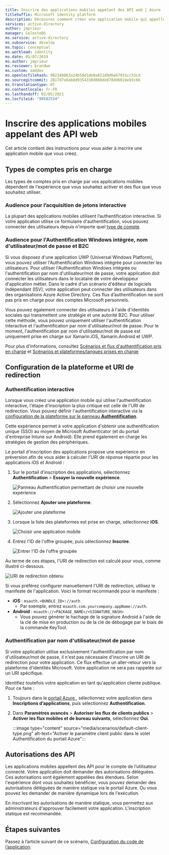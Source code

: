 ```yaml
---
title: Inscrire des applications mobiles appelant des API web | Azure
titleSuffix: Microsoft identity platform
description: Découvrez comment créer une application mobile qui appelle des API web (inscription d’application)
services: active-directory
author: jmprieur
manager: CelesteDG
ms.service: active-directory
ms.subservice: develop
ms.topic: conceptual
ms.workload: identity
ms.date: 05/07/2019
ms.author: jmprieur
ms.reviewer: brandwe
ms.custom: aaddev
ms.openlocfilehash: 902348063a24b50d1de0a821d9d6e67931cc53cd
ms.sourcegitcommit: 2817d7e0ab8d9354338d860de878dd6024e93c66
ms.translationtype: HT
ms.contentlocale: fr-FR
ms.lasthandoff: 02/05/2021
ms.locfileid: "99582534"
---
```

# <a name="register-mobile-apps-that-call-web-apis"></a>Inscrire des applications mobiles appelant des API web

Cet article contient des instructions pour vous aider à inscrire une application mobile que vous créez.

## <a name="supported-account-types"></a>Types de comptes pris en charge

Les types de comptes pris en charge par vos applications mobiles dépendent de l'expérience que vous souhaitez activer et des flux que vous souhaitez utiliser.

### <a name="audience-for-interactive-token-acquisition"></a>Audience pour l’acquisition de jetons interactive

La plupart des applications mobiles utilisent l’authentification interactive. Si votre application utilise ce formulaire d'authentification, vous pouvez connecter des utilisateurs depuis n'importe quel [type de compte](quickstart-register-app.md).

### <a name="audience-for-integrated-windows-authentication-username-password-and-b2c"></a>Audience pour l'Authentification Windows intégrée, nom d'utilisateur/mot de passe et B2C

Si vous disposez d'une application UWP (Universal Windows Platform), vous pouvez utiliser l'Authentification Windows intégrée pour connecter les utilisateurs. Pour utiliser l'Authentification Windows intégrée ou l'authentification par nom d'utilisateur/mot de passe, votre application doit connecter les utilisateurs dans le locataire de votre développeur d'application métier. Dans le cadre d'un scénario d'éditeur de logiciels indépendant (ISV), votre application peut connecter des utilisateurs dans des organisations Azure Active Directory. Ces flux d’authentification ne sont pas pris en charge pour des comptes Microsoft personnels.

Vous pouvez également connecter des utilisateurs à l'aide d'identités sociales qui transmettent une stratégie et une autorité B2C. Pour utiliser cette méthode, vous pouvez uniquement utiliser l'authentification interactive et l'authentification par nom d'utilisateur/mot de passe. Pour le moment, l'authentification par nom d'utilisateur/mot de passe est uniquement prise en charge sur Xamarin.iOS, Xamarin.Android et UWP.

Pour plus d'informations, consultez [Scénarios et flux d'authentification pris en charge](authentication-flows-app-scenarios.md#scenarios-and-supported-authentication-flows) et [Scénarios et plateformes/langues prises en charge](authentication-flows-app-scenarios.md#scenarios-and-supported-platforms-and-languages)

## <a name="platform-configuration-and-redirect-uris"></a>Configuration de la plateforme et URI de redirection

### <a name="interactive-authentication"></a>Authentification interactive

Lorsque vous créez une application mobile qui utilise l'authentification interactive, l'étape d'inscription la plus critique est celle de l'URI de redirection. Vous pouvez définir l'authentification interactive via la [configuration de la plateforme sur le panneau **Authentification**](https://aka.ms/MobileAppReg).

Cette expérience permet à votre application d'obtenir une authentification unique (SSO) au moyen de Microsoft Authenticator (et du portail d'entreprise Intune sur Android). Elle prend également en charge les stratégies de gestion des périphériques.

Le portail d'inscription des applications propose une expérience en préversion afin de vous aider à calculer l'URI de réponse répartie pour les applications iOS et Android :

1. Sur le portail d'inscription des applications, sélectionnez **Authentification** > **Essayer la nouvelle expérience**.

   ![Panneau Authentification permettant de choisir une nouvelle expérience](https://user-images.githubusercontent.com/13203188/60799285-2d031b00-a173-11e9-9d28-ac07a7ae894a.png)

2. Sélectionnez **Ajouter une plateforme**.

   ![Ajouter une plateforme](https://user-images.githubusercontent.com/13203188/60799366-4c01ad00-a173-11e9-934f-f02e26c9429e.png)

3. Lorsque la liste des plateformes est prise en charge, sélectionnez **iOS**.

   ![Choisir une application mobile](https://user-images.githubusercontent.com/13203188/60799411-60de4080-a173-11e9-9dcc-d39a45826d42.png)

4. Entrez l'ID de l'offre groupée, puis sélectionnez **Inscrire**.

   ![Entrer l'ID de l'offre groupée](https://user-images.githubusercontent.com/13203188/60799477-7eaba580-a173-11e9-9f8b-431f5b09344e.png)

Au terme de ces étapes, l'URI de redirection est calculé pour vous, comme illustré ci-dessous.

![URI de redirection obtenu](https://user-images.githubusercontent.com/13203188/60799538-9e42ce00-a173-11e9-860a-015a1840fd19.png)

Si vous préférez configurer manuellement l'URI de redirection, utilisez le manifeste de l'application. Voici le format recommandé pour le manifeste :

- **iOS** : `msauth.<BUNDLE_ID>://auth`
  - Par exemple, entrez `msauth.com.yourcompany.appName://auth`.
- **Android** : `msauth://<PACKAGE_NAME>/<SIGNATURE_HASH>`
  - Vous pouvez générer le hachage de la signature Android à l'aide de la clé de mise en production ou de la clé de débogage par le biais de la commande KeyTool.

### <a name="username-password-authentication"></a>Authentification par nom d'utilisateur/mot de passe

Si votre application utilise exclusivement l'authentification par nom d'utilisateur/mot de passe, il n'est pas nécessaire d'inscrire un URI de redirection pour votre application. Ce flux effectue un aller-retour vers la plateforme d'identités Microsoft. Votre application ne sera pas rappelée sur un URI spécifique.

Identifiez toutefois votre application en tant qu'application cliente publique. Pour ce faire :

1. Toujours dans le <a href="https://portal.azure.com/" target="_blank">portail Azure <span class="docon docon-navigate-external x-hidden-focus"></span></a>, sélectionnez votre application dans **Inscriptions d’applications**, puis sélectionnez **Authentification**.
1. Dans **Paramètres avancés** > **Autoriser les flux de clients publics** > **Activer les flux mobiles et de bureau suivants**, sélectionnez **Oui**.

   :::image type="content" source="media/scenarios/default-client-type.png" alt-text="Activer le paramètre client public dans le volet Authentification du portail Azure":::

## <a name="api-permissions"></a>Autorisations des API

Les applications mobiles appellent des API pour le compte de l’utilisateur connecté. Votre application doit demander des autorisations déléguées. Ces autorisations sont également appelées des étendues. Selon l'expérience dont vous souhaitez bénéficier, vous pouvez demander des autorisations déléguées de manière statique via le portail Azure. Ou vous pouvez les demander de manière dynamique lors de l'exécution.

En inscrivant les autorisations de manière statique, vous permettez aux administrateurs d'approuver facilement votre application. L'inscription statique est recommandée.

## <a name="next-steps"></a>Étapes suivantes

Passez à l’article suivant de ce scénario, [Configuration du code de l’application](scenario-mobile-app-configuration.md).

